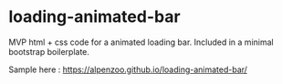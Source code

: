 # loading-animated-bar
MVP html + css code for a animated loading bar. Included in a minimal bootstrap boilerplate.

Sample here : https://alpenzoo.github.io/loading-animated-bar/
